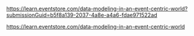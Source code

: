https://learn.eventstore.com/data-modeling-in-an-event-centric-world?submissionGuid=b5f8a139-2037-4a8e-a4a6-fdae971522ad

https://learn.eventstore.com/data-modeling-in-an-event-centric-world

